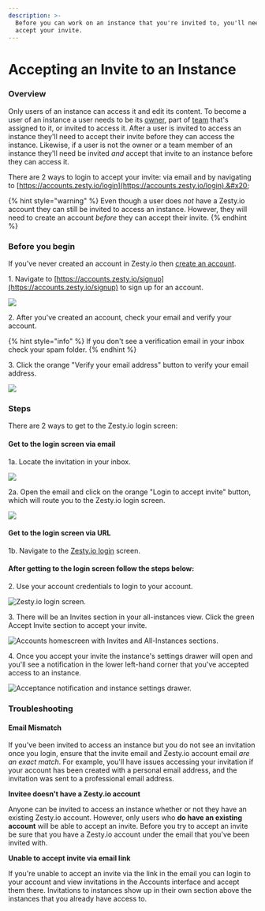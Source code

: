 ```yaml
---
description: >-
  Before you can work on an instance that you're invited to, you'll need to
  accept your invite.
---
```


# Accepting an Invite to an Instance

### Overview

Only users of an instance can access it and edit its content. To become a user of an instance a user needs to be its [owner](https://zesty.org/getting-started/roles-and-permissions#owner), part of [team](https://zesty.org/guides/adding-a-team) that's assigned to it, or invited to access it. After a user is invited to access an instance they'll need to accept their invite before they can access the instance. Likewise, if a user is not the owner or a team member of an instance they'll need be invited _and_ accept that invite to an instance before they can access it.&#x20;

There are 2 ways to login to accept your invite: via email and by navigating to [https://accounts.zesty.io/login](https://accounts.zesty.io/login).&#x20;

{% hint style="warning" %}
Even though a user does _not_ have a Zesty.io account they can still be invited to access an instance. However, they will need to create an account _before_ they can accept their invite.
{% endhint %}

### Before you begin

If you've never created an account in Zesty.io then [create an account](https://accounts.zesty.io/signup).

1\. Navigate to [https://accounts.zesty.io/signup](https://accounts.zesty.io/signup) to sign up for an account.

![](../../.gitbook/assets/accept-invitation-create-account-form.png)

2\. After you've created an account, check your email and verify your account.&#x20;

{% hint style="info" %}
If you don't see a verification email in your inbox check your spam folder.&#x20;
{% endhint %}

3\. Click the orange "Verify your email address" button to verify your email address.

![](<../../.gitbook/assets/accept-invitation-email verification.png>)

### Steps

There are 2 ways to get to the Zesty.io login screen:

#### Get to the login screen via email&#x20;

1a. Locate the invitation in your inbox.&#x20;

![](../../.gitbook/assets/accept-invitation-invitation-email.png)

2a. Open the email and click on the orange "Login to accept invite" button, which will route you to the Zesty.io login screen.

![](../../.gitbook/assets/accept-invitation-email-click-to-accept.png)



#### Get to the login screen via URL

1b. Navigate to the [Zesty.io login](https://accounts.zesty.io/login) screen.

#### After getting to the login screen follow the steps below:

2\. Use your account credentials to login to your account.&#x20;

![Zesty.io login screen.](../../.gitbook/assets/accept-invitation-sign-in.png)

3\. There will be an Invites section in your all-instances view. Click the green Accept Invite section to accept your invite.

![Accounts homescreen with Invites and All-Instances sections.](../../.gitbook/assets/accept-invitation-all-instances-view.png)

4\. Once you accept your invite the instance's settings drawer will open and you'll see a  notification in the lower left-hand corner that you've accepted access to an instance.&#x20;

![Acceptance notification and instance settings drawer.](../../.gitbook/assets/accept-invite-instance-drawer-and-notification.png)

### Troubleshooting

#### Email Mismatch

If you've been invited to access an instance but you do not see an invitation once you login, ensure that the invite email and Zesty.io account email _are an exact match_. For example, you'll have issues accessing your invitation if your account has been created with a personal email address, and the invitation was sent to a professional email address.

**Invitee doesn't have a Zesty.io account**

Anyone can be invited to access an instance whether or not they have an existing Zesty.io account. However, only users who **do have an existing account** will be able to accept an invite. Before you try to accept an invite be sure that you have a Zesty.io account under the email that you've been invited with.

**Unable to accept invite via email link**

If you're unable to accept an invite via the link in the email you can login to your account and view invitations in the Accounts interface and accept them there. Invitations to instances show up in their own section above the instances that you already have access to. &#x20;
